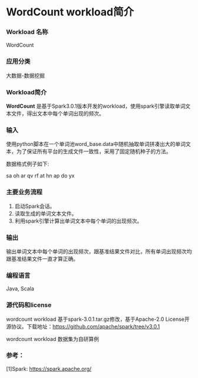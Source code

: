# WordCount workload简介

### Workload 名称

WordCount

### 应用分类

大数据-数据挖掘

### Workload简介

**WordCount** 是基于Spark3.0.1版本开发的workload，使用spark引擎读取单词文本文件，得出文本中每个单词出现的频次。

### 输入

使用python脚本在一个单词池word_base.data中随机抽取单词拼凑出大的单词文本，为了保证所有平台的生成文件一致性，采用了固定随机种子的方法。

数据格式例子如下:

sa oh ar qv rf at hn ap do yx

### 主要业务流程

1. 启动Spark会话。
2. 读取生成的单词文本文件。
3. 利用spark引擎计算出单词文本中每个单词的出现频次。

### 输出

输出单词文本中每个单词的出现频次，跟基准结果文件对比，所有单词出现频次均跟基准结果文件一直才算正确。

### 编程语言

Java, Scala

### 源代码和license

wordcount workload 基于spark-3.0.1.tar.gz修改，基于Apache-2.0 License开源协议。下载地址：https://github.com/apache/spark/tree/v3.0.1

wordcount workload 数据集为自研算例

### 参考：

[1]Spark: https://spark.apache.org/
